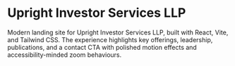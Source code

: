 # Upright Investor Services LLP


Modern landing site for Upright Investor Services LLP, built with React, Vite, and Tailwind CSS. The experience highlights key offerings, leadership, publications, and a contact CTA with polished motion effects and accessibility-minded zoom behaviours.
